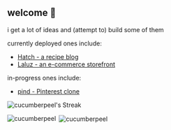 ## welcome 👋
<p>i get a lot of ideas and (attempt to) build some of them</p>
<p>currently deployed ones include:</p>
<ul>
  <li><a href="https://hatch-recipes-609a77c88ef8.herokuapp.com" target="_blank">Hatch - a recipe blog</a></li>
  <li><a href="https://cucumberpeel.github.io/laluz" target="_blank">Laluz - an e-commerce storefront</a></li>
</ul>
<p>in-progress ones include:</p>
<ul>
  <li><a href="https://github.com/cucumberpeel/pind">pind - Pinterest clone</a></li>
</ul>

![cucumberpeel's Streak](https://github-readme-streak-stats.herokuapp.com/?user=cucumberpeel&theme=vue-dark&hide_border=true)

<p><img align="left" src="https://github-readme-stats.vercel.app/api/top-langs?username=cucumberpeel&show_icons=true&locale=en&layout=compact" alt="cucumberpeel" /></p>

<p>&nbsp;<img align="center" src="https://github-readme-stats.vercel.app/api?username=cucumberpeel&show_icons=true&locale=en" alt="cucumberpeel" /></p>
